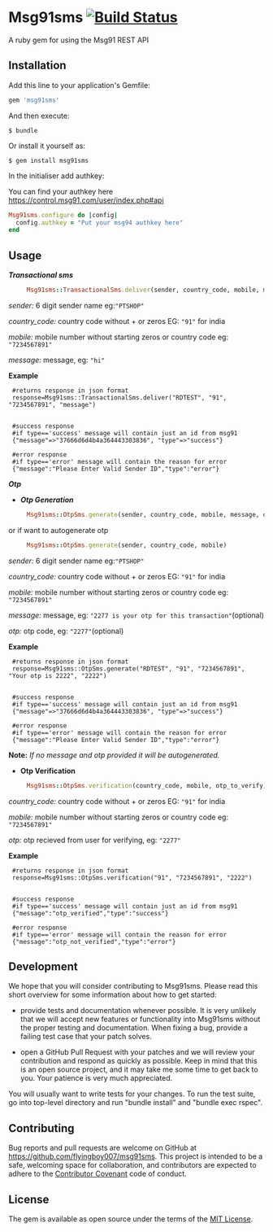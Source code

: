 # Msg91sms [![Build Status](https://travis-ci.org/flyingboy007/msg91sms.svg?branch=master)](https://travis-ci.org/flyingboy007/msg91sms)

A ruby gem for using the Msg91 REST API

## Installation

Add this line to your application's Gemfile:

```ruby
gem 'msg91sms'
```

And then execute:

    $ bundle

Or install it yourself as:

    $ gem install msg91sms
    
In the initialiser add authkey:

You can find your authkey here
https://control.msg91.com/user/index.php#api
```ruby
Msg91sms.configure do |config|
  config.authkey = "Put your msg94 authkey here"
end
```

## Usage

_**Transactional sms**_
```ruby
     Msg91sms::TransactionalSms.deliver(sender, country_code, mobile, message)  
```
_sender:_ 6 digit sender name eg:`"PTSHOP"`

_country_code:_ country code without + or zeros EG: `"91"` for india

_mobile:_ mobile number without starting zeros or country code eg: `"7234567891"`

_message:_ message, eg: `"hi"`

**Example**

    
     #returns response in json format
     response=Msg91sms::TransactionalSms.deliver("RDTEST", "91", "7234567891", "message")
    

     #success response
     #if type=='success' message will contain just an id from msg91
     {"message"=>"37666d6d4b4a364443303836", "type"=>"success"}
     
     #error response
     #if type=='error' message will contain the reason for error
     {"message":"Please Enter Valid Sender ID","type":"error"}
     
**_Otp_** 

* _**Otp Generation**_
```ruby
     Msg91sms::OtpSms.generate(sender, country_code, mobile, message, otp)  
```

or if want to autogenerate otp
```ruby
     Msg91sms::OtpSms.generate(sender, country_code, mobile)  
```

_sender:_ 6 digit sender name eg:`"PTSHOP"`

_country_code:_ country code without + or zeros EG: `"91"` for india

_mobile:_ mobile number without starting zeros or country code eg: `"7234567891"`

_message:_ message, eg: `"2277 is your otp for this transaction"`(optional)

_otp:_ otp code, eg: `"2277"`(optional)

**Example**

    
     #returns response in json format
     response=Msg91sms::OtpSms.generate("RDTEST", "91", "7234567891", "Your otp is 2222", "2222")
    

     #success response
     #if type=='success' message will contain just an id from msg91
     {"message"=>"37666d6d4b4a364443303836", "type"=>"success"}
     
     #error response
     #if type=='error' message will contain the reason for error
     {"message":"Please Enter Valid Sender ID","type":"error"}

**Note:** _If no message and otp provided it will be autogenerated._

* **Otp Verification**

```ruby
     Msg91sms::OtpSms.verification(country_code, mobile, otp_to_verify)  
```

_country_code:_ country code without + or zeros EG: `"91"` for india

_mobile:_ mobile number without starting zeros or country code eg: `"7234567891"`

_otp:_ otp recieved from user for verifying, eg: `"2277"`

**Example**

    
     #returns response in json format
     response=Msg91sms::OtpSms.verification("91", "7234567891", "2222")
    

     #success response
     #if type=='success' message will contain just an id from msg91
     {"message":"otp_verified","type":"success"}
     
     #error response
     #if type=='error' message will contain the reason for error
     {"message":"otp_not_verified","type":"error"}

## Development
We hope that you will consider contributing to Msg91sms. Please read this short overview for some information about how to get started:

* provide tests and documentation whenever possible. It is very unlikely that we will accept new features or functionality into Msg91sms without the proper testing and documentation. When fixing a bug, provide a failing test case that your patch solves.

* open a GitHub Pull Request with your patches and we will review your contribution and respond as quickly as possible. Keep in mind that this is an open source project, and it may take me some time to get back to you. Your patience is very much appreciated.



You will usually want to write tests for your changes. To run the test suite, go into top-level directory and run "bundle install" and "bundle exec rspec".

## Contributing

Bug reports and pull requests are welcome on GitHub at https://github.com/flyingboy007/msg91sms. This project is intended to be a safe, welcoming space for collaboration, and contributors are expected to adhere to the [Contributor Covenant](http://contributor-covenant.org) code of conduct.


## License

The gem is available as open source under the terms of the [MIT License](http://opensource.org/licenses/MIT).

